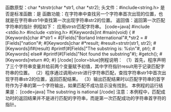 函数原型：char *strstr(char *str1, char *str2); 
头文件：#include<string.h>
是否是标准函数：是
函数功能：在字符串中查找另一个字符串首次出现的位置，也就是在字符串str1中查找第一次出现字符串str2的位置。
返回值：返回第一次匹配字符串的指针
例程如下： 应用strstr匹配字符串。
[code=java]
#include <stdio.h> 
#include <string.h> 
#[Keywords]int #main(void) 
{ 
    #[Keywords]char #*str1 = #[Fields]"Borland International"#,*str2 = #[Fields]"nation"#;
    #[Keywords]char #*result;
    #result=strstr(str1, str2);
    #[Keywords]if#(result)
        #printf(#[Fields]"The substring is: %s\n"#, ptr);
   #[Keywords] else#
        #printf(#[Fields]"Not found the substring"#);
    #getch();
    #[Keywords]return #0;
#} 
[/code]
[color=blue]例程说明：
（1）首先，程序声明了三个字符串变量并给前两个变量赋予初值，其中字符指针result用于记录匹配字符串的位置。
（2）程序通过调用strstr进行字符串匹配，查找字符串str1中首次出现字符串str2的位置，返回匹配结果。
（3）输出匹配结果时以匹配字符串的首字符作为子串的第一个字符输出，如果匹配不成功显示没有找到。
本例程的运行结果是：
[code=java]
The substring is national 
[/code]
注意：本例程中，匹配成功时的返回结果并不是进行匹配的字符串，而是第一次匹配成功的字符串首字符的指针。